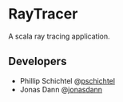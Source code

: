 RayTracer
=========

A scala ray tracing application.

Developers
----------

- Phillip Schichtel @[pschichtel](https://github.com/pschichtel/)
- Jonas Dann @[jonasdann](https://github.com/jonasdann/)
